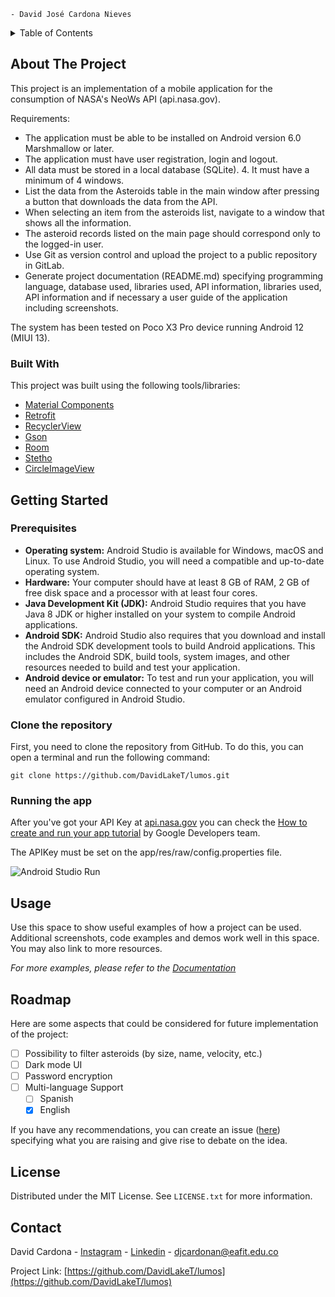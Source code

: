 ```
- David José Cardona Nieves
```

<!-- TABLE OF CONTENTS -->
<details>
  <summary>Table of Contents</summary>
  <ol>
    <li>
      <a href="#about-the-project">About The Project</a>
      <ul>
        <li><a href="#built-with">Built With</a></li>
      </ul>
    </li>
    <li>
      <a href="#getting-started">Getting Started</a>
      <ul>
        <li><a href="#prerequisites">Prerequisites</a></li>
        <li><a href="#clone-the-repository">Clone the repository</a></li>
        <li><a href="#running-the-app">Running the app</a></li>
      </ul>
    </li>
    <li><a href="#usage">Usage</a></li>
    <li><a href="#roadmap">Roadmap</a></li>
    <li><a href="#license">License</a></li>
    <li><a href="#contact">Contact</a></li>
  </ol>
</details>



<!-- ABOUT THE PROJECT -->
## About The Project

This project is an implementation of a mobile application for the consumption of NASA's NeoWs API (api.nasa.gov).

Requirements:
* The application must be able to be installed on Android version 6.0 Marshmallow or later.
* The application must have user registration, login and logout.
* All data must be stored in a local database (SQLite). 4. It must have a minimum of 4 windows.
* List the data from the Asteroids table in the main window after pressing a button that downloads the data from the API.
* When selecting an item from the asteroids list, navigate to a window that shows all the information.
* The asteroid records listed on the main page should correspond only to the logged-in user.
* Use Git as version control and upload the project to a public repository in GitLab.
* Generate project documentation (README.md) specifying programming language, database used, libraries used, API information, libraries used, API information and if necessary a user guide of the application including screenshots.

The system has been tested on Poco X3 Pro device running Android 12 (MIUI 13).

### Built With

This project was built using the following tools/libraries:

* [Material Components](https://github.com/material-components/material-components-android/releases/tag/1.8.0)
* [Retrofit](https://github.com/square/retrofit/releases/tag/2.9.0)
* [RecyclerView](https://developer.android.com/jetpack/androidx/releases/recyclerview?hl=es-419#1.3.0)
* [Gson](https://github.com/google/gson/releases/tag/gson-parent-2.9.0)
* [Room](https://developer.android.com/jetpack/androidx/releases/room?hl=es-419#2.5.1)
* [Stetho](https://github.com/facebookarchive/stetho/releases/tag/v1.5.1)
* [CircleImageView](https://github.com/hdodenhof/CircleImageView/releases/tag/v3.1.0)

<!-- GETTING STARTED -->
## Getting Started

### Prerequisites

* **Operating system:** Android Studio is available for Windows, macOS and Linux. To use Android Studio, you will need a compatible and up-to-date operating system.
* **Hardware:** Your computer should have at least 8 GB of RAM, 2 GB of free disk space and a processor with at least four cores.
* **Java Development Kit (JDK):** Android Studio requires that you have Java 8 JDK or higher installed on your system to compile Android applications.
* **Android SDK:** Android Studio also requires that you download and install the Android SDK development tools to build Android applications. This includes the Android SDK, build tools, system images, and other resources needed to build and test your application.
* **Android device or emulator:** To test and run your application, you will need an Android device connected to your computer or an Android emulator configured in Android Studio.

### Clone the repository

First, you need to clone the repository from GitHub. To do this, you can open a terminal and run the following command:

```
git clone https://github.com/DavidLakeT/lumos.git
```

### Running the app

After you've got your API Key at [api.nasa.gov](https://api.nasa.gov/) you can check the [How to create and run your app tutorial](https://developer.android.com/studio/run?hl=es-419) by Google Developers team.

The APIKey must be set on the app/res/raw/config.properties file.

![Android Studio Run](https://user-images.githubusercontent.com/51886804/235525446-ef5de2e5-3cf5-46ae-ac22-bff3bf163082.png)

<!-- USAGE EXAMPLES -->
## Usage

Use this space to show useful examples of how a project can be used. Additional screenshots, code examples and demos work well in this space. You may also link to more resources.

_For more examples, please refer to the [Documentation](https://example.com)_

<!-- ROADMAP -->
## Roadmap

Here are some aspects that could be considered for future implementation of the project:

- [ ] Possibility to filter asteroids (by size, name, velocity, etc.)
- [ ] Dark mode UI
- [ ] Password encryption
- [ ] Multi-language Support
    - [ ] Spanish
    - [x] English

If you have any recommendations, you can create an issue ([here](https://github.com/DavidLakeT/lumos/issues)) specifying what you are raising and give rise to debate on the idea.

<!-- LICENSE -->
## License

Distributed under the MIT License. See `LICENSE.txt` for more information.

<!-- CONTACT -->
## Contact

David Cardona - [Instagram](https://www.instagram.com/whatdavedoes/) - [Linkedin](https://www.linkedin.com/in/davidlaket/) - djcardonan@eafit.edu.co

Project Link: [https://github.com/DavidLakeT/lumos](https://github.com/DavidLakeT/lumos)
